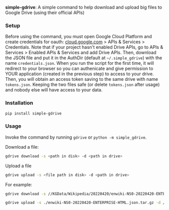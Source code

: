 **simple-gdrive**: A simple command to help download and upload big files to Google Drive (using their official APIs)

### Setup

Before using the command, you must open Google Cloud Platform and create credentials for oauth: [cloud.google.com](https://cloud.google.com) > APIs & Services > Credentials. Note that if your project hasn't enabled Drive APIs, go to APIs & Services > Enabled APIs & Services and add Drive APIs.
Then, download the JSON file and put it in the AuthDir (default at `~/.simple_gdrive`) with the name `credentials.json`. When you run the script for the first time, it will redirect to your browser so you can authenicate and give permission to YOUR application (created in the previous step) to access to your drive. Then, you will obtain an access token saving to the same drive with name `tokens.json`. Keeping the two files safe (or delete `tokens.json` after usage) and nobody else will have access to your data.

### Installation

```bash
pip install simple-gdrive
```

### Usage

Invoke the command by running `gdrive` or `python -m simple_gdrive`.

Download a file:

```bash
gdrive download -s <path in disk> -d <path in drive>
```

Upload a file

```bash
gdrive upload -s <file path in disk> -d <path in drive>
```

For example:

```bash
gdrive download -s //KGData/Wikipedia/20220420/enwiki-NS0-20220420-ENTERPRISE-HTML.json.tar.gz -d enwiki.json.tar.gz
```

```bash
gdrive upload -s ./enwiki-NS0-20220420-ENTERPRISE-HTML.json.tar.gz -d //KGData/Wikipedia/20220420/enwiki-NS0-20220420-ENTERPRISE-HTML.json.tar.gz
```
